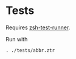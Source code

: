 # Tests

Requires [zsh-test-runner](https://github.com/olets/zsh-test-runner).

Run with

```shell
. ./tests/abbr.ztr
```
